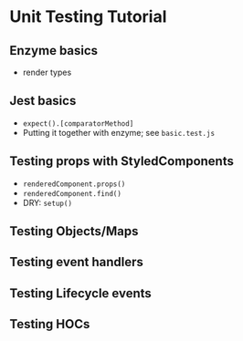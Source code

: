 # Unit Testing Tutorial

## Enzyme basics
* render types

## Jest basics
* `expect().[comparatorMethod]`
* Putting it together with enzyme; see `basic.test.js`

## Testing props with StyledComponents
* `renderedComponent.props()`
* `renderedComponent.find()`
* DRY: `setup()`

## Testing Objects/Maps

## Testing event handlers

## Testing Lifecycle events

## Testing HOCs
